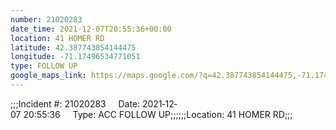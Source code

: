 ```yaml
---
number: 21020283
date_time: 2021-12-07T20:55:36+00:00
location: 41 HOMER RD
latitude: 42.387743854144475
longitude: -71.17496534771051
type: FOLLOW UP
google_maps_link: https://maps.google.com/?q=42.387743854144475,-71.17496534771051
---
```


;;;Incident #: 21020283     Date: 2021‐12‐07 20:55:36     Type: ACC FOLLOW UP;;;;;;Location: 41 HOMER RD;;;
